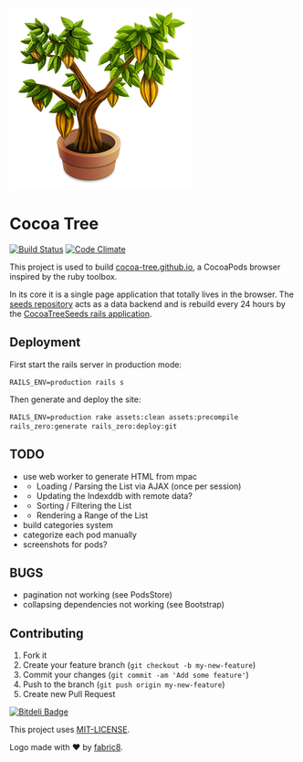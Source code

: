 ![Cocoa Tree](./app/assets/images/cocoa-tree-320.png)

# Cocoa Tree

[![Build Status](https://travis-ci.org/dpree/cocoa-tree.png)](https://travis-ci.org/dpree/cocoa-tree)
[![Code Climate](https://codeclimate.com/github/dpree/cocoa-tree.png)](https://codeclimate.com/github/dpree/cocoa-tree)

This project is used to build [cocoa-tree.github.io](http://cocoa-tree.github.io), a CocoaPods browser inspired by the ruby toolbox.

In its core it is a single page application that totally lives in the browser. The [seeds repository](http://github.com/cocoa-tree/seeds) acts as a data backend and is rebuild every 24 hours by the [CocoaTreeSeeds rails application](http://github.com/dpree/cocoa-tree-seeds).

## Deployment

First start the rails server in production mode:

    RAILS_ENV=production rails s

Then generate and deploy the site:

    RAILS_ENV=production rake assets:clean assets:precompile rails_zero:generate rails_zero:deploy:git

## TODO

* use web worker to generate HTML from mpac
* * Loading / Parsing the List via AJAX (once per session)
* * Updating the Indexddb with remote data?
* * Sorting / Filtering the List
* * Rendering a Range of the List
* build categories system
* categorize each pod manually
* screenshots for pods?

## BUGS

* pagination not working (see PodsStore)
* collapsing dependencies not working (see Bootstrap)

## Contributing

1. Fork it
2. Create your feature branch (`git checkout -b my-new-feature`)
3. Commit your changes (`git commit -am 'Add some feature'`)
4. Push to the branch (`git push origin my-new-feature`)
5. Create new Pull Request

[![Bitdeli Badge](https://d2weczhvl823v0.cloudfront.net/dpree/cocoa-tree/trend.png)](https://bitdeli.com/free "Bitdeli Badge")

This project uses [MIT-LICENSE](LICENSE.txt).

Logo made with :heart: by [fabric8](http://fabric8.de/).
